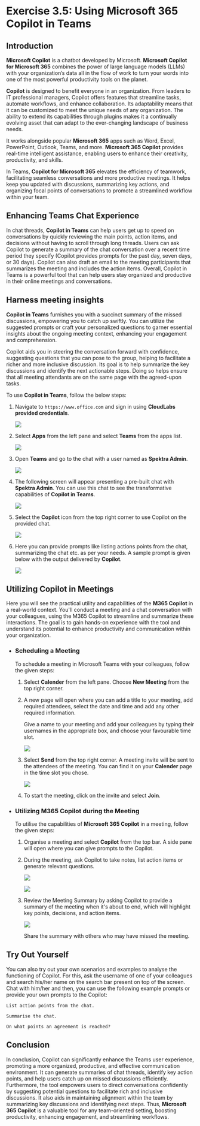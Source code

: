 # Exercise 3.5: Using Microsoft 365 Copilot in Teams

## Introduction

**Microsoft Copilot** is a chatbot developed by Microsoft. **Microsoft Copilot for Microsoft 365** combines the power of large language models (LLMs) with your organization’s data all in the flow of work to turn your words into one of the most powerful productivity tools on the planet.

**Copilot** is designed to benefit everyone in an organization. From leaders to IT professional managers, Copilot offers features that streamline tasks, automate workflows, and enhance collaboration. Its adaptability means that it can be customized to meet the unique needs of any organization. The ability to extend its capabilities through plugins makes it a continually evolving asset that can adapt to the ever-changing landscape of business needs.

It works alongside popular **Microsoft 365** apps such as Word, Excel, PowerPoint, Outlook, Teams, and more. **Microsoft 365 Copilot** provides real-time intelligent assistance, enabling users to enhance their creativity, productivity, and skills.

In Teams, **Copilot for Microsoft 365** elevates the efficiency of teamwork, facilitating seamless conversations and more productive meetings. It helps keep you updated with discussions, summarizing key actions, and organizing focal points of conversations to promote a streamlined workflow within your team.

## Enhancing Teams Chat Experience

In chat threads, **Copilot in Teams** can help users get up to speed on conversations by quickly reviewing the main points, action items, and decisions without having to scroll through long threads. Users can ask Copilot to generate a summary of the chat conversation over a recent time period they specify (Copilot provides prompts for the past day, seven days, or 30 days). Copilot can also draft an email to the meeting participants that summarizes the meeting and includes the action items. Overall, Copilot in Teams is a powerful tool that can help users stay organized and productive in their online meetings and conversations.

## Harness meeting insights

**Copilot in Teams** furnishes you with a succinct summary of the missed discussions, empowering you to catch up swiftly. You can utilize the suggested prompts or craft your personalized questions to garner essential insights about the ongoing meeting context, enhancing your engagement and comprehension.

Copilot aids you in steering the conversation forward with confidence, suggesting questions that you can pose to the group, helping to facilitate a richer and more inclusive discussion. Its goal is to help summarize the key discussions and identify the next actionable steps. Doing so helps ensure that all meeting attendants are on the same page with the agreed-upon tasks.

To use **Copilot in Teams**, follow the below steps:

1. Navigate to `https://www.office.com` and sign in using **CloudLabs provided credentials**.

   ![](./media/365-homepage.png)

1. Select **Apps** from the left pane and select **Teams** from the apps list.

   ![](./media/office-apps-page.png)

1. Open **Teams** and go to the chat with a user named as **Spektra Admin**.
   
    ![](./media/teams-chat.png)

1. The following screen will appear presenting a pre-built chat with **Spektra Admin**. You can use this chat to see the transformative capabilities of **Copilot in Teams**.

    ![](./media/chat-admin.png)

1. Select the **Copilot** icon from the top right corner to use Copilot on the provided chat.

    ![](./media/teams-chat-copilot.png)

1. Here you can provide prompts like listing actions points from the chat, summarizing the chat etc. as per your needs. A sample prompt is given below with the output delivered by **Copilot**.

    ![](./media/teams-copilot-use.png)

## Utilizing Copilot in Meetings

Here you will see the practical utility and capabilities of the **M365 Copilot** in a real-world context. You'll conduct a meeting and a chat conversation with your colleagues, using the M365 Copilot to streamline and summarize these interactions. The goal is to gain hands-on experience with the tool and understand its potential to enhance productivity and communication within your organization.

- ### Scheduling a Meeting

    To schedule a meeting in Microsoft Teams with your colleagues, follow the given steps:

    1. Select **Calender** from the left pane. Choose **New Meeting** from the top right corner.

    1. A  new page will open where you can add a title to your meeting, add required attendees, select the date and time and add any other required information.

        Give a name to your meeting and add your colleagues by typing their usernames in the appropriate box, and choose your favourable time slot.

        ![](./media/setup-meeting.png)

    1. Select **Send** from the top right corner. A meeting invite will be sent to the attendees of the meeting. You can find it on your **Calender** page in the time slot you chose.

        ![](./media/meeting-setup.png)

    1. To start the meeting, click on the invite and select **Join**.

- ### Utilizing M365 Copilot during the Meeting

    To utilise the capabilities of **Microsoft 365 Copilot** in a meeting, follow the given steps:

    1. Organise a meeting and select **Copilot** from the top bar. A side pane will open where you can give prompts to the Copilot.

    1. During the meeting, ask Copilot to take notes, list action items or generate relevant questions.

        ![](./media/action-items.png)

        ![](./media/takeup-questions.png)

    1. Review the Meeting Summary by asking Copilot to provide a summary of the meeting when it's about to end, which will highlight key points, decisions, and action items.

        ![](./media/summary-meeting.png)

        Share the summary with others who may have missed the meeting.

## Try Out Yourself

You can also try out your own scenarios and examples to analyse the functioning of Copilot. For this, ask the username of one of your colleagues and search his/her name on the search bar present on top of the screen. Chat with him/her and then, you can use the following example prompts or provide your own prompts to the Copilot:

```
List action points from the chat.
```
```
Summarise the chat.
```
```
On what points an agreement is reached?
```


## Conclusion

In conclusion, Copilot can significantly enhance the Teams user experience, promoting a more organized, productive, and effective communication environment. It can generate summaries of chat threads, identify key action points, and help users catch up on missed discussions efficiently. Furthermore, the tool empowers users to direct conversations confidently by suggesting potential questions to facilitate rich and inclusive discussions. It also aids in maintaining alignment within the team by summarizing key discussions and identifying next steps. Thus, **Microsoft 365 Copilot** is a valuable tool for any team-oriented setting, boosting productivity, enhancing engagement, and streamlining workflows.

